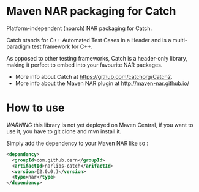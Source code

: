 # Maven NAR packaging for Catch
Platform-independent (noarch) NAR packaging for Catch.

Catch stands for C++ Automated Test Cases in a Header and is a multi-paradigm test framework for C++.

As opposed to other testing frameworks, Catch is a header-only library, making it perfect to embed into your favourite NAR packages.

* More info about Catch at https://github.com/catchorg/Catch2.
* More info about the Maven NAR plugin at http://maven-nar.github.io/


# How to use

*WARNING* this library is not yet deployed on Maven Central, if you want to use it, you have to git clone and mvn install it.

Simply add the dependency to your Maven NAR like so :

```xml
<dependency>
  <groupId>com.github.cern</groupId>
  <artifactId>narlibs-catch</arifactId>
  <version>[2.0.0,)</version>
  <type>nar</type>
</dependency>
```
